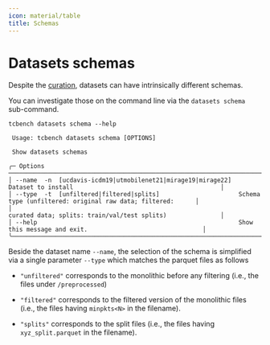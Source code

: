 ```yaml
---
icon: material/table
title: Schemas
---
```


# Datasets schemas

Despite the [curation](/tcbench/datasets/curation_and_metadata/), datasets can have intrinsically
different schemas.

You can investigate those on the command line via
the `datasets schema` sub-command.

```
tcbench datasets schema --help

 Usage: tcbench datasets schema [OPTIONS]

 Show datasets schemas

╭─ Options ────────────────────────────────────────────────────────────────────────────────────────────────────────────────╮
│ --name  -n  [ucdavis-icdm19|utmobilenet21|mirage19|mirage22]  Dataset to install                                         │
│ --type  -t  [unfiltered|filtered|splits]                      Schema type (unfiltered: original raw data; filtered:      │
│                                                               curated data; splits: train/val/test splits)               │
│ --help                                                        Show this message and exit.                                │
╰──────────────────────────────────────────────────────────────────────────────────────────────────────────────────────────╯
```

Beside the dataset name `--name`, the selection
of the schema is simplified via a single parameter `--type`
which matches the parquet files as follows

* `"unfiltered"` corresponds to the monolithic 
before any filtering (i.e., the files under `/preprocessed`)

* `"filtered"` corresponds to the filtered 
version of the monolithic files (i.e., the files
having `minpkts<N>` in the filename).

* `"splits"` corresponds to the split files
(i.e., the files having `xyz_split.parquet`
in the filename).


